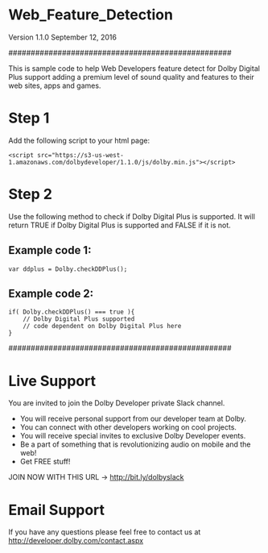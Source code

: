 # Web_Feature_Detection
Version 1.1.0
September 12, 2016

##################################################

This is sample code to help Web Developers feature detect for Dolby Digital Plus support adding a premium level of sound quality and features to their web sites, apps and games.

Step 1
==========================
Add the following script to your html page:

```
<script src="https://s3-us-west-1.amazonaws.com/dolbydeveloper/1.1.0/js/dolby.min.js"></script>
```

Step 2
==========================
Use the following method to check if Dolby Digital Plus is supported.  It will return TRUE if Dolby Digital Plus is supported and FALSE if it is not.

Example code 1:
---------------
```
var ddplus = Dolby.checkDDPlus();
```

Example code 2:
---------------
```
if( Dolby.checkDDPlus() === true ){
	// Dolby Digital Plus supported
	// code dependent on Dolby Digital Plus here
}
```

##################################################

Live Support
==========================
You are invited to join the Dolby Developer private Slack channel.

- You will receive personal support from our developer team at Dolby.
- You can connect with other developers working on cool projects.
- You will receive special invites to exclusive Dolby Developer events.
- Be a part of something that is revolutionizing audio on mobile and the web!
- Get FREE stuff!

JOIN NOW WITH THIS URL -> http://bit.ly/dolbyslack

Email Support
==========================
If you have any questions please feel free to contact us at http://developer.dolby.com/contact.aspx
